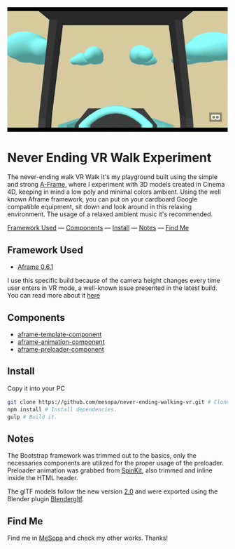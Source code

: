 <img src="project-thumbnail.gif" alt="Never Ending VR Experiment Preview">

# Never Ending VR Walk Experiment
The never-ending walk VR Walk it's my playground built using the simple and strong [A-Frame](https://aframe.io/), where I experiment with 3D models created in Cinema 4D, keeping in mind a low poly and minimal colors ambient. Using the well known Aframe framework, you can put on your cardboard Google compatible equipment, sit down and look around in this relaxing environment. The usage of a relaxed ambient music it's recommended.

<div>
  <a href="#framework-used">Framework Used</a>
  &mdash;
  <a href="#components">Components</a>
  &mdash;
  <a href="#install">Install</a>
  &mdash;
  <a href="#notes">Notes</a>
  &mdash;
  <a href="#find-me">Find Me</a>
</div>

Framework Used
--------------

* [Aframe 0.6.1](https://rawgit.com/aframevr/aframe/ba7d108/dist/aframe-master.min.js)

I use this specific build because of the camera height changes every time user enters in VR mode, a well-known issue presented in the latest build. You can read more about it [here](https://github.com/aframevr/aframe/issues/3051)

Components
----------

* [aframe-template-component](https://github.com/ngokevin/kframe/tree/master/components/template/)
* [aframe-animation-component](https://github.com/ngokevin/kframe/tree/master/components/animation/)
* [aframe-preloader-component](https://github.com/gladeye/aframe-preloader-component)

Install
-------

Copy it into your PC

```sh
git clone https://github.com/mesopa/never-ending-walking-vr.git # Clone the repository.
npm install # Install dependencies.
gulp # Build it.
```

Notes
-----

The Bootstrap framework was trimmed out to the basics, only the necessaries components are utilized for the proper usage of the preloader. Preloader animation was grabbed from [SpinKit](https://github.com/tobiasahlin/SpinKit), also trimmed and inline inside the HTML header.

The glTF models follow the new version [2.0](https://github.com/KhronosGroup/glTF) and were exported using the Blender plugin [Blendergltf](https://github.com/Kupoman/blendergltf).

Find Me
-------

Find me in [MeSopa](https://mesopa.com/) and check my other works.
Thanks!